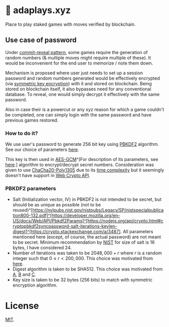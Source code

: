 # 🎲 adaplays.xyz

Place to play staked games with moves verified by blockchain.

## Use case of password

Under [commit-reveal pattern](https://en.wikipedia.org/wiki/Commitment_scheme), some games require the generation of random numbers (& multiple moves might require multiple of these). It would be inconvenient for the end user to memorize / note them down.

Mechanism is proposed where user just needs to set up a session password and random numbers generated would be effectively encrypted (via [symmetric key encryption](https://en.wikipedia.org/wiki/Symmetric-key_algorithm)) with it and stored on blockchain. Being stored on blockchain itself, it also bypasses need for any conventional database. To reveal, one would simply decrypt it effectively with the same password.

Also in case their is a powercut or any xyz reason for which a game couldn't be completed, one can simply login with the same password and have previous games restored.

### How to do it?

We use user's password to generate 256 bit key using [PBKDF2](https://nvlpubs.nist.gov/nistpubs/Legacy/SP/nistspecialpublication800-132.pdf) algorithm. See our choice of parameters [here](#pbkdf2-parameters).

This key is then used in [AES-GCM](https://en.wikipedia.org/wiki/Galois/Counter_Mode)^[For description of its parameters, see [here](https://developer.mozilla.org/en-US/docs/Web/API/AesGcmParams).] algorithm to encrypt/decrypt secret numbers. Consideration was given to use [ChaCha20-Poly1305](https://en.wikipedia.org/wiki/ChaCha20-Poly1305) due to its [time complexity](https://en.wikipedia.org/wiki/ChaCha20-Poly1305) but it seemingly doesn't have support in [Web Crypto API](https://developer.mozilla.org/en-US/docs/Web/API/Web_Crypto_API).

### PBKDF2 parameters

- Salt (Initialization vector, IV) in PBKDF2 is not intended to be secret, but should be as unique as possible (not to be reused)^[https://nvlpubs.nist.gov/nistpubs/Legacy/SP/nistspecialpublication800-132.pdf]^[https://developer.mozilla.org/en-US/docs/Web/API/Pbkdf2Params]^[https://nodejs.org/api/crypto.html#cryptopbkdf2syncpassword-salt-iterations-keylen-digest]^[https://crypto.stackexchange.com/a/3487]. All parameters mentioned here (except, of course, the actual password) are not meant to be secret. Minimum recommendation by [NIST](https://nvlpubs.nist.gov/nistpubs/Legacy/SP/nistspecialpublication800-132.pdf) for size of salt is 16 bytes, I have considered 24.
- Number of iterations was taken to be $2048,000 + r$ where $r$ is a random integer such that $0 \le r \lt 200,000$. This choice was motivated from [here](https://crypto.stackexchange.com/a/3498).
- Digest algorithm is taken to be SHA512. This choice was motivated from [A](https://security.stackexchange.com/a/18006), [B](https://security.stackexchange.com/a/27971) and [C](https://support.1password.com/cs/opvault-overview/).
- Key size is taken to be 32 bytes (256 bits) to match with symmetric encryption algorithm.

# License

[MIT](./LICENSE).
